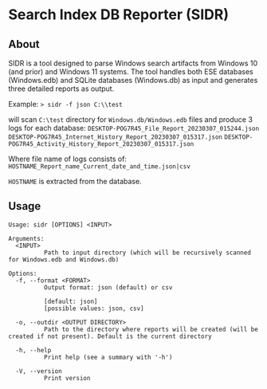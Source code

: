 # Search Index DB Reporter (SIDR)

## About 

SIDR is a tool designed to parse Windows search artifacts from Windows 10 (and prior) and Windows 11 systems. The tool handles both ESE databases (Windows.edb) and SQLite databases (Windows.db) as input and generates three detailed reports as output.

Example:
`> sidr -f json C:\\test`

will scan `C:\test` directory for `Windows.db/Windows.edb` files and produce 3 logs for each database:
`DESKTOP-POG7R45_File_Report_20230307_015244.json`
`DESKTOP-POG7R45_Internet_History_Report_20230307_015317.json`
`DESKTOP-POG7R45_Activity_History_Report_20230307_015317.json`

Where file name of logs consists of:
`HOSTNAME_Report_name_Current_date_and_time.json|csv`

`HOSTNAME` is extracted from the database.


## Usage
```
Usage: sidr [OPTIONS] <INPUT>

Arguments:
  <INPUT>
          Path to input directory (which will be recursively scanned for Windows.edb and Windows.db)

Options:
  -f, --format <FORMAT>
          Output format: json (default) or csv
          
          [default: json]
          [possible values: json, csv]

  -o, --outdir <OUTPUT DIRECTORY>
          Path to the directory where reports will be created (will be created if not present). Default is the current directory

  -h, --help
          Print help (see a summary with '-h')

  -V, --version
          Print version
```